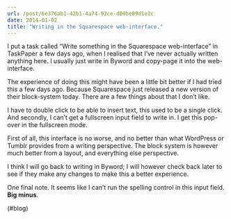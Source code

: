 ```yaml
---
url: /post/6e376ab1-42b1-4a74-92ce-d09be09d1e2c
date: 2014-01-02
title: "Writing in the Squarespace web-interface."
---
```


I put a task called &#8220;Write something in the Squarespace web-interface&#8221; in TaskPaper a few days ago, when I realised that I&#8217;ve never actually written anything here. I usually just write in Byword and copy-page it into the web-interface.



The experience of doing this might have been a little bit better if I had tried this a few days ago. Because Squarespace just released a new version of their block-system today. There are a few things about that I don&#8217;t like.



I have to double click to be able to insert text, this used to be a single click. And secondly, I can&#8217;t get a fullscreen input field to write in. I get this pop-over in the fullscreen mode.



First of all, this interface is no worse, and no better than what WordPress or Tumblr provides from a writing perspective. The block system is however much better from a layout, and everything else perspective.



I think I will go back to writing in Byword; I will however check back later to see if they make any changes to make this a better experience.



One final note. It seems like I can&#8217;t run the spelling control in this input field. **Big minus**.



(#blog)